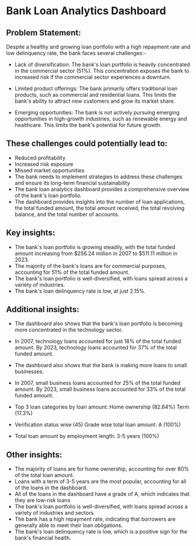 # Bank Loan Analytics Dashboard
## Problem Statement:
Despite a healthy and growing loan portfolio with a high repayment rate and low delinquency rate, the bank faces several challenges:-
- Lack of diversification: The bank's loan portfolio is heavily concentrated in the commercial sector (51%). This concentration exposes the bank to increased risk if the commercial sector experiences a downturn.

- Limited product offerings: The bank primarily offers traditional loan products, such as commercial and residential loans. This limits the bank's ability to attract new customers and grow its market share.

- Emerging opportunities: The bank is not actively pursuing emerging opportunities in high-growth industries, such as renewable energy and healthcare. This limits the bank's potential for future growth.

## These challenges could potentially lead to:
* Reduced profitability
* Increased risk exposure
* Missed market opportunities
* The bank needs to implement strategies to address these challenges and ensure its long-term financial sustainability
* The bank loan analytics dashboard provides a comprehensive overview of the bank's loan portfolio. 
* The dashboard provides insights into the number of loan applications, the total funded amount, the total amount received, the total revolving balance, and the total number of accounts.

## Key insights:
- The bank's loan portfolio is growing steadily, with the total funded amount increasing from $256.24 million in 2007 to $511.11 million in 2023.
- The majority of the bank's loans are for commercial purposes, accounting for 51% of the total funded amount.
- The bank's loan portfolio is well-diversified, with loans spread across a variety of industries.
- The bank's loan delinquency rate is low, at just 2.15%.

## Additional insights:
* The dashboard also shows that the bank's loan portfolio is becoming more concentrated in the technology sector. 
* In 2007, technology loans accounted for just 18% of the total funded amount. By 2023, technology loans accounted for 37% of the total funded amount.
* The dashboard also shows that the bank is making more loans to small businesses. 
* In 2007, small business loans accounted for 25% of the total funded amount. By 2023, small business loans accounted for 33% of the total funded amount.

* Top 3 loan categories by loan amount:
Home ownership (82.64%)
Term (17.3%)

* Verification status wise (45)
Grade wise total loan amount:
A (100%)

* Total loan amount by employment length:
3-5 years (100%)
   
## Other insights:
* The majority of loans are for home ownership, accounting for over 80% of the total loan amount.
* Loans with a term of 3-5 years are the most popular, accounting for all of the loans in the dashboard.
* All of the loans in the dashboard have a grade of A, which indicates that they are low-risk loans
* The bank's loan portfolio is well-diversified, with loans spread across a variety of industries and sectors.
* The bank has a high repayment rate, indicating that borrowers are generally able to meet their loan obligations.
* The bank's loan delinquency rate is low, which is a positive sign for the bank's financial health.
